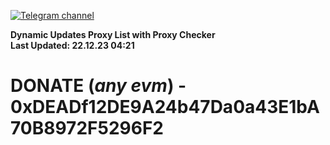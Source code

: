 [![Telegram channel](https://img.shields.io/endpoint?url=https://runkit.io/damiankrawczyk/telegram-badge/branches/master?url=https://t.me/n4z4v0d)](https://t.me/n4z4v0d) 

**Dynamic Updates Proxy List with Proxy Checker**  
**Last Updated: 22.12.23 04:21**

# DONATE (_any evm_) - 0xDEADf12DE9A24b47Da0a43E1bA70B8972F5296F2
